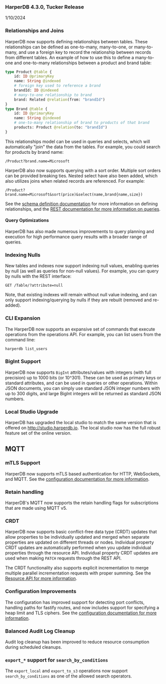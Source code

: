 ### HarperDB 4.3.0, Tucker Release
1/10/2024

### Relationships and Joins

HarperDB now supports defining relationships between tables. These relationships can be defined as one-to-many, many-to-one, or many-to-many, and use a foreign key to record the relationship between records from different tables. An example of how to use this to define a many-to-one and one-to-many relationships between a product and brand table:
```graphql
type Product @table {
	id: ID @primaryKey
	name: String @indexed
	# foreign key used to reference a brand
	brandId: ID @indexed
	# many-to-one relationship to brand
	brand: Related @relation(from: "brandId") 
}
type Brand @table {
	id: ID @primaryKey
	name: String @indexed
	# one-to-many relationship of brand to products of that brand
	products: Product @relation(to: "brandId")
}
```
This relationships model can be used in queries and selects, which will automatically "join" the data from the tables. For example, you could search for products by brand name:
```http
/Product?brand.name=Microsoft
```

HarperDB also now supports querying with a sort order. Multiple sort orders can be provided breaking ties. Nested select have also been added, which also utilizes joins when related records are referenced. For example:
```http
/Product?brand.name=Microsoft&sort(price)&select(name,brand{name,size})
```

See the [schema definition documentation](../../../developers/applications/defining-schemas.md) for more information on defining relationships, and the [REST documentation for more information on queries](../../../developers/rest.md).

#### Query Optimizations
HarperDB has also made numerous improvements to query planning and execution for high performance query results with a broader range of queries.

### Indexing Nulls
New tables and indexes now support indexing null values, enabling queries by null (as well as queries for non-null values). For example, you can query by nulls with the REST interface:
```http
GET /Table/?attribute=null
```
Note, that existing indexes will remain without null value indexing, and can only support indexing/querying by nulls if they are rebuilt (removed and re-added).

### CLI Expansion

The HarperDB now supports an expansive set of commands that execute operations from the operations API. For example, you can list users from the command line:
```bash
harperdb list_users
```

### BigInt Support

HarperDB now supports `BigInt` attributes/values with integers (with full precision) up to 1000 bits (or 10^301). These can be used as primary keys or standard attributes, and can be used in queries or other operations. Within JSON documents, you can simply use standard JSON integer numbers with up to 300 digits, and large BigInt integers will be returned as standard JSON numbers.

### Local Studio Upgrade

HarperDB has upgraded the local studio to match the same version that is offered on http://studio.harperdb.io. The local studio now has the full robust feature set of the online version.

## MQTT

### mTLS Support

HarperDB now supports mTLS based authentication for HTTP, WebSockets, and MQTT. See the [configuration documentation for more information](../../../deployments/configuration.md).

### Retain handling

HarperDB's MQTT now supports the retain handling flags for subscriptions that are made using MQTT v5.

### CRDT

HarperDB now supports basic conflict-free data type (CRDT) updates that allow properties to be individually updated and merged when separate properties are updated on different threads or nodes. Individual property CRDT updates are automatically performed when you update individual properties through the resource API. Individual property CRDT updates are used when making `PATCH` requests through the REST API.

The CRDT functionality also supports explicit incrementation to merge multiple parallel incrementation requests with proper summing. See the [Resource API for more information](../../../technical-details/reference/resource.md).

### Configuration Improvements

The configuration has improved  support for detecting port conflicts, handling paths for fastify routes, and now includes support for specifying a heap limit and TLS ciphers. See the [configuration documentation for more information](../../../deployments/configuration.md).

### Balanced Audit Log Cleanup

Audit log cleanup has been improved to reduce resource consumption during scheduled cleanups.

### `export_*` support for `search_by_conditions`

The `export_local` and `export_to_s3` operations now support `search_by_conditions` as one of the allowed search operators.

